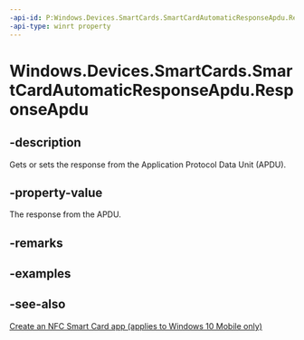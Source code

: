 ```yaml
---
-api-id: P:Windows.Devices.SmartCards.SmartCardAutomaticResponseApdu.ResponseApdu
-api-type: winrt property
---
```


<!-- Property syntax
public Windows.Storage.Streams.IBuffer ResponseApdu { get;  set; }
-->

# Windows.Devices.SmartCards.SmartCardAutomaticResponseApdu.ResponseApdu

## -description
Gets or sets the response from the Application Protocol Data Unit (APDU).

## -property-value
The response from the APDU.

## -remarks

## -examples

## -see-also
[Create an NFC Smart Card app (applies to Windows 10 Mobile only)](/windows/uwp/devices-sensors/host-card-emulation)
